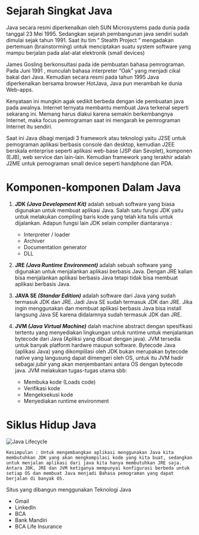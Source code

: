 # Sejarah Singkat Java

Java secara resmi diperkenalkan oleh SUN Microsystems pada dunia pada tanggal 23 Mei 1995. Sedangkan sejarah pembangunan java sendiri sudah dimulai sejak tahun 1991. Saat itu tim “ Stealth Project “ mengadakan pertemuan (brainstorming) untuk menciptakan suatu system software yang mampu berjalan pada alat-alat elektronik (small devices)

James Gosling berkonsultasi pada ide pembuatan bahasa pemrograman. Pada Juni 1991 , munculah bahasa interpreter “Oak” yang menjadi cikal bakal dari Java. Kemudian secara resmi pada tahun 1995 Java diperkenalkan bersama browser HotJava, Java pun merambah ke dunia Web-apps.

Kenyataan ini mungkin agak sedikit berbeda dengan ide pembuatan java pada awalnya. Internet ternyata membantu membuat Java terkenal seperti sekarang ini. Memang harus diakui karena semakin berkembangnya Internet, maka focus pemrograman saat ini mengarah ke pemrograman Internet itu sendiri.

Saat ini Java dibagi menjadi 3 framework atau teknologi yaitu J2SE untuk pemograman aplikasi berbasis console dan desktop, kemudian J2EE berskala enterprise seperti aplikasi web-base (JSP dan Sevplet), komponen (EJB), web service dan lain-lain. Kemudian framework yang terakhir adalah J2ME untuk pemograman small device seperti handphone dan PDA.

# Komponen-komponen Dalam Java

1. **JDK *(Java Development Kit)*** adalah sebuah software yang biasa digunakan untuk membuat
   aplikasi Java. Salah satu fungsi JDK yaitu untuk melakukan compiling baris kode yang telah kita tulis untuk dijalankan. Adapun fungsi lain JDK selain compiler diantaranya :

    - Interpreter / loader
    - Archiver
    - Documentation generator
    - DLL

2. **JRE *(Java Runtime Environment)*** adalah sebuah software yang digunakan untuk menjalankan
   aplikasi berbasis Java. Dengan JRE kalian bisa menjalankan aplikasi berbasis Java tetapi tidak bisa membuat aplikasi berbasis Java.

3. **JAVA SE *(Standar Edition)*** adalah software dari Java yang sudah termasuk JDK dan JRE. Jadi
   Java SE sudah termasuk JDK dan JRE. Jika ingin menggunakan dan membuat aplikasi berbasis Java bisa install langsung Java SE karena didalamnya sudah termasuk JDK dan JRE.

4. **JVM *(Java Virtual Machine)*** dalah machine abstract dengan spesifikasi tertentu yang
   menyediakan lingkungan untuk runtime untuk menjalankan bytecode dari Java (Apliksi yang dibuat dengan java). JVM tersedia untuk banyak platform hardwre maupun software. Bytecode Java (aplikasi Java) yang dikomplilasi oleh JDK bukan merupakan bytecode native yang langusung dapat dimengeri oleh OS, untuk itu JVM hadir sebagai *jubir* yang akan menjembantani antara OS dengan bytecode java.
    JVM melakukan tugas-tugas utama sbb:
    - Membuka kode (Loads code)
    - Verifikasi kode
    - Mengeksekusi kode
    - Menyediakan runtime environment

# Siklus Hidup Java

![Java Lifecycle](https://grassroothoper.files.wordpress.com/2015/01/kedudukan-java.jpg)

``` Kesimpulan : Untuk mengembangkan aplikasi menggunakan Java kita membutuhkan JDK yang akan mengkompilasi kode yang kita buat, sedangkan untuk menjalan aplikasi dari java kita hanya membutuhkan JRE saja. Antara JDK, JRE dan JVM ketiganya mempunyai konfigurasi berbeda untuk setiap OS dan membuat Java menjadi Bahasa pemograman yang dapat berjalan di banyak OS. ```


Situs yang dibangun menggunakan Teknologi Java
- Gmail
- LinkedIn
- BCA
- Bank Mandiri
- BCA Life Insurance

